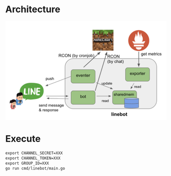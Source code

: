# Architecture

![](./images/architecture.png)

# Execute

```
export CHANNEL_SECRET=XXX
export CHANNEL_TOKEN=XXX
export GROUP_ID=XXX
go run cmd/linebot/main.go
```
